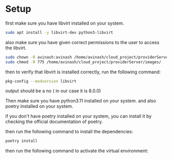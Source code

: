 # Setup 

first make sure you have libvirt installed on your system. 

```bash
sudo apt install -y libvirt-dev python3-libvirt
```

also make sure you have given correct permissions to the user to access the libvirt.
```bash
sudo chown -R avinash:avinash /home/avinash/cloud_project/providerServer/images/
sudo chmod -R 775 /home/avinash/cloud_project/providerServer/images/
```

then to verify that libvirt is installed correctly, run the following command:

```bash
pkg-config --modversion libvirt
```

output should be a no ( in our case it is 8.0.0)

Then make sure you have python3.11 installed on your system. 
and also poetry installed on your system. 

if you don't have poetry installed on your system, you can install it by checking the official documentation of poetry. 

then run the following command to install the dependencies:

```bash
poetry install
```

then run the following command to activate the virtual environment:

```bash
